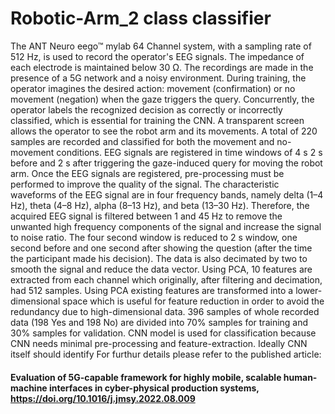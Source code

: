 # Robotic-Arm_2 class classifier
The ANT Neuro eego™ mylab 64 Channel system, with a sampling rate of 512 Hz, is used to record the operator's EEG signals. The impedance of each electrode is maintained below 30 Ω. The recordings are made in the presence of a 5G network and a noisy environment. During training, the operator imagines the desired action: movement (confirmation) or no movement (negation) when the gaze triggers the query. Concurrently, the operator labels the recognized decision as correctly or incorrectly classified, which is essential for training the CNN. A transparent screen allows the operator to see the robot arm and its movements. A total of 220 samples are recorded and classified for both the movement and no-movement conditions. EEG signals are registered in time windows of 4 s 2 s before and 2 s after triggering the gaze-induced query for moving the robot arm. Once the EEG signals are registered, pre-processing must be performed to improve the quality of the signal. The characteristic waveforms of the EEG signal are in four frequency bands, namely delta (1–4 Hz), theta (4–8 Hz), alpha (8–13 Hz), and beta (13–30 Hz). Therefore, the acquired EEG signal is filtered between 1 and 45 Hz to remove the unwanted high frequency components of the signal and increase the signal to noise ratio. The four second window is reduced to 2 s window, one second before and one second after showing the question (after the time the participant made his decision). The data is also decimated by two to smooth the signal and reduce the data vector. Using PCA, 10 features are extracted from each channel which originally, after filtering and decimation, had 512 samples. Using PCA existing features are transformed into a lower-dimensional space which is useful for feature reduction in order to avoid the redundancy due to high-dimensional data. 396 samples of whole recorded data (198 Yes and 198 No) are divided into 70% samples for training and 30% samples for validation. CNN model is used for classification because CNN needs minimal pre-processing and feature-extraction. Ideally CNN itself should identify
For furthur details please refer to the published article: 
#### Evaluation of 5G-capable framework for highly mobile, scalable human-machine interfaces in cyber-physical production systems, https://doi.org/10.1016/j.jmsy.2022.08.009
